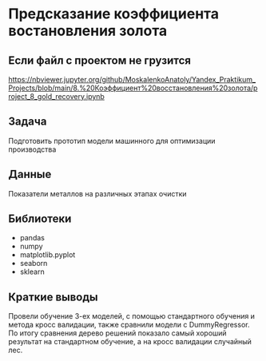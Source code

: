 # Предсказание коэффициента востановления золота

## Если файл с проектом не грузится
https://nbviewer.jupyter.org/github/MoskalenkoAnatoly/Yandex_Praktikum_Projects/blob/main/8.%20Коэффициент%20восстановления%20золота/project_8_gold_recovery.ipynb

## Задача

Подготовить прототип модели машинного для оптимизации производства

## Данные

Показатели металлов на различных этапах очистки

## Библиотеки

- pandas
- numpy
- matplotlib.pyplot
- seaborn
- sklearn

## Краткие выводы

Провели обучение 3-ех моделей, с помощью стандартного обучения и метода кросс валидации, также сравнили модели с DummyRegressor. По итогу сравнения дерево решений показало самый хороший результат на стандартном обучение, а на кросс валидации случайный лес.

